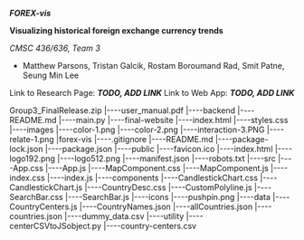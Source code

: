 ***FOREX-vis***

**Visualizing historical foreign exchange currency trends**

*CMSC 436/636, Team 3*
  - Matthew Parsons, Tristan Galcik, Rostam Boroumand Rad, Smit Patne, Seung Min Lee

Link to Research Page: ***TODO, ADD LINK***
Link to Web App: ***TODO, ADD LINK***

Group3_FinalRelease.zip
|----user_manual.pdf
|----backend
    |----README.md
    |----main.py
|----final-website
    |----index.html
    |----styles.css
    |----images
          |----color-1.png
          |----color-2.png
          |----interaction-3.PNG
          |----relate-1.png
|forex-vis
    |----.gitignore
    |----README.md
    |----package-lock.json
    |----package.json
    |----public
          |----favicon.ico
          |----index.html
          |----logo192.png
          |----logo512.png
          |----manifest.json
          |----robots.txt
    |----src
        |----App.css
        |----App.js
        |----MapComponent.css
        |----MapComponent.js
        |----index.css
        |----index.js
        |----components
            |----CandlestickChart.css
            |----CandlestickChart.js
            |----CountryDesc.css
            |----CustomPolyline.js
            |----SearchBar.css
            |----SearchBar.js
            |----icons
                |----pushpin.png
        |----data
            |----CountryCenters.js
            |----CountryNames.json
            |----allCountries.json
            |----countries.json
            |----dummy_data.csv
        |----utility
            |----centerCSVtoJSobject.py
            |----country-centers.csv
